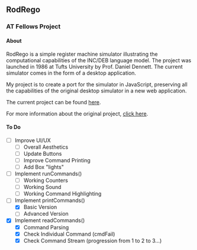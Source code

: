 ## RodRego
### AT Fellows Project

#### About

RodRego is a simple register machine simulator illustrating the computational capabilities of the INC/DEB language model. The project was launched in 1986 at Tufts University by Prof. Daniel Dennett. The current simulator comes in the form of a desktop application. 

My project is to create a port for the simulator in JavaScript, preserving all the capabilities of the original desktop simulator in a new web application.

The current project can be found [here](http://ben-tanen.github.io/RodRego/).

For more information about the original project, [click here](http://sites.tufts.edu/rodrego/).

#### To Do

- [ ] Improve UI/UX
	- [ ] Overall Aesthetics 
	- [ ] Update Buttons
	- [ ] Improve Command Printing
	- [ ] Add Box "lights"
- [ ] Implement runCommands()
	- [ ] Working Counters
	- [ ] Working Sound
	- [ ] Working Command Highlighting
- [ ] Implement printCommands()
	- [x] Basic Version
	- [ ] Advanced Version
- [x] Implement readCommands()
	- [x] Command Parsing
	- [x] Check Individual Command (cmdFail)
	- [x] Check Command Stream (progression from 1 to 2 to 3...)

